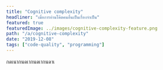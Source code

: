 ```yaml
---
title: "Cognitive complexity"  
headliner: "เมื่อการอ่านโค๊ตคนอื่นเป็นเรื่องจำเป็น"  
featured: true  
featuredImage: ../images/cognitive-complexity-feature.png 
path: "/a/cognitive-complexity"  
date: "2019-12-08"  
tags: ["code-quality", "programming"]
---
```


กดเนากนดเากนดเากนดาเ